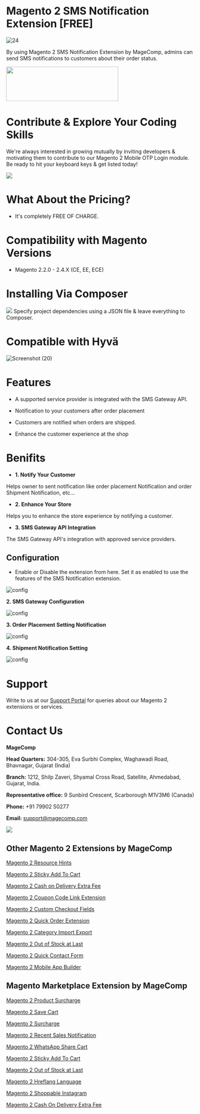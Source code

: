 # Magento 2 SMS Notification Extension [FREE] 
![24](https://github.com/magecomp/magento-2-sms-notification-free/assets/8856845/43e629bf-5c00-469c-a5f5-bd6e18345800)

By using Magento 2 SMS Notification Extension by MageComp, admins can send SMS notifications to customers about their order status.

<a href="https://magecomp.com/magento-2-sms-notification-free.html"><img width="300" height="92" src="https://magecomp.com/media/button.webp"></a>

# Contribute & Explore Your Coding Skills
We're always interested in growing mutually by inviting developers & motivating them to contribute to our Magento 2 Mobile OTP Login module. Be ready to hit your keyboard keys & get listed today!

<a href="https://github.com/magecomp/magento-2-sms-notification-free/graphs/contributors">
  <img src="https://contrib.rocks/image?repo=magecomp/magento-2-sms-notification-free" />
</a>

# What About the Pricing?

* It's completely FREE OF CHARGE.

# Compatibility with Magento Versions

* Magento 2.2.0 - 2.4.X (CE, EE, ECE)

# Installing Via Composer
  
<img src="https://i.ibb.co/NjGRFCt/composer.png">
Specify project dependencies using a JSON file & leave everything to Composer.

# Compatible with Hyvä 

![Screenshot (20)](https://github.com/magecomp/magento2-mobile-login-free/assets/8856845/c0a5c632-fa58-4b84-bba4-2a3d26e4358e)

# Features

* A supported service provider is integrated with the SMS Gateway API.

* Notification to your customers after order placement

* Customers are notified when orders are shipped.

* Enhance the customer experience at the shop

# Benifits

* **1. Notify Your Customer**

Helps owner to sent notification like order placement Notification and order Shipment Notification, etc…

* **2. Enhance Your Store**

Helps you to enhance the store experience by notifying a customer.

* **3. SMS Gateway API Integration**

The SMS Gateway API's integration with approved service providers.

## Configuration

* Enable or Disable the extension from here. Set it as enabled to use the features of the SMS Notification extension.

![config](https://magecomp.com/media/catalog/product/cache/19b10369fecc27f1a40729d1b5b60dea/1/_/1.configuration_1.webp)

**2. SMS Gateway Configuration**

![config](https://magecomp.com/media/catalog/product/cache/19b10369fecc27f1a40729d1b5b60dea/3/_/3.order_placement_notification_settings_new1.webp)

**3. Order Placement Setting Notification**

![config](https://magecomp.com/media/catalog/product/cache/19b10369fecc27f1a40729d1b5b60dea/3/_/3.order_placement_notification_settings_new1.webp)

**4. Shipment Notification Setting**

![config](https://magecomp.com/media/catalog/product/cache/19b10369fecc27f1a40729d1b5b60dea/4/_/4.shipment_notification_settings_new12.webp)

# Support

Write to us at our [Support Portal](https://magecomp.com/support/) for queries about our Magento 2 extensions or services.

# Contact Us
**MageComp**

**Head Quarters:** 304-305, Eva Surbhi Complex, Waghawadi Road, Bhavnagar, Gujarat (India)

**Branch:** 1212, Shilp Zaveri, Shyamal Cross Road, Satellite, Ahmedabad, Gujarat, India.

**Representative office:** 9 Sunbird Crescent, Scarborough M1V3M6 (Canada)

**Phone:** +91 79902 50277

**Email:** [support@magecomp.com](mailto:support@magecomp.com)

<img src="https://magecomp.com/media/logo/websites/1/Magecomp_Logo_251x51.png">


## Other Magento 2 Extensions by MageComp

[Magento 2 Resource Hints](https://magecomp.com/magento-2-resource-hints.html)

[Magento 2 Sticky Add To Cart](https://magecomp.com/magento-2-sticky-add-to-cart.html)

[Magento 2 Cash on Delivery Extra Fee](https://magecomp.com/magento-2-cash-on-delivery-extra-fee.html)

[Magento 2 Coupon Code Link Extension](https://magecomp.com/magento-2-coupon-code-link.html)

[Magento 2 Custom Checkout Fields](https://magecomp.com/magento-2-custom-checkout-fields.html)

[Magento 2 Quick Order Extension](https://magecomp.com/magento-2-quick-order.html)

[Magento 2 Category Import Export](https://magecomp.com/magento-2-category-import.html)

[Magento 2 Out of Stock at Last](https://magecomp.com/magento-2-out-of-stock-at-last.html)

[Magento 2 Quick Contact Form](https://magecomp.com/magento-2-quick-contact-form.html)

[Magento 2 Mobile App Builder](https://mobileapp.magecomp.com/)

## Magento Marketplace Extension by MageComp

[Magento 2 Product Surcharge](https://marketplace.magento.com/magecomp-module-productsurcharge.html)

[Magento 2 Save Cart](https://marketplace.magento.com/magecomp-module-savecart.html)

[Magento 2 Surcharge](https://marketplace.magento.com/magecomp-module-surcharge.html)

[Magento 2 Recent Sales Notification](https://marketplace.magento.com/magecomp-module-recentsalesnotification.html)

[Magento 2 WhatsApp Share Cart](https://marketplace.magento.com/magecomp-module-whatsappsharecart.html)

[Magento 2 Sticky Add To Cart](https://marketplace.magento.com/magecomp-magento-2-sticky-add-to-cart.html)

[Magento 2 Out of Stock at Last](https://marketplace.magento.com/magecomp-magento-2-out-of-stock-at-last.html)

[Magento 2 Hreflang Language](https://marketplace.magento.com/magecomp-magento-2-hreflang-language.html)

[Magento 2 Shoppable Instagram](https://marketplace.magento.com/magecomp-magento-2-instagram-shoppable.html)

[Magento 2 Cash On Delivery Extra Fee](https://marketplace.magento.com/magecomp-magento-2-cash-on-delivery-extra-fee.html)

